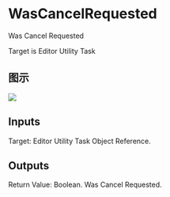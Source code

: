 # WasCancelRequested

Was Cancel Requested

Target is Editor Utility Task

## 图示

![]($-20221218-21110335.png)

## Inputs

Target: Editor Utility Task Object Reference.  

## Outputs

Return Value: Boolean. Was Cancel Requested.

